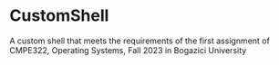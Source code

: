 # CustomShell
A custom shell that meets the requirements of the first assignment of CMPE322, Operating Systems, Fall 2023 in Bogazici University

